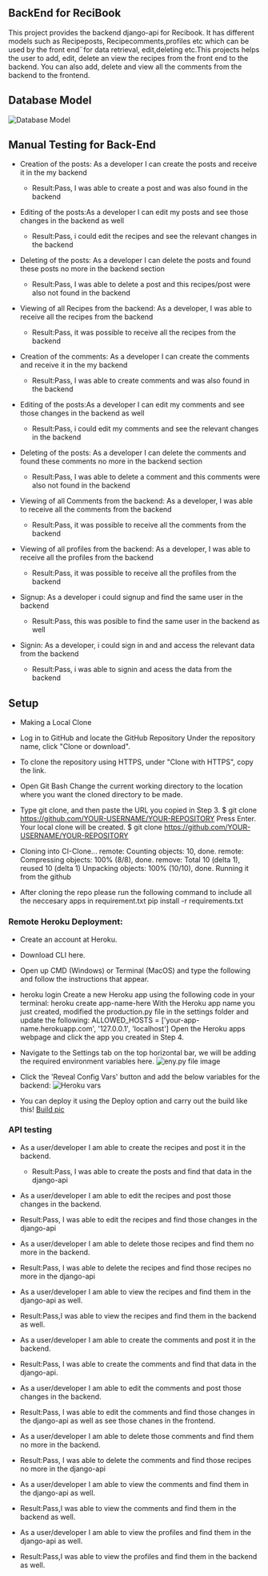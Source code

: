 

## BackEnd for ReciBook

This project provides the backend django-api for Recibook. It has different models such as Recipeposts, Recipecomments,profiles etc which can be used by the front end¨for data retrieval, edit,deleting etc.This projects helps the user to add, edit, delete an view the recipes from the front end to the backend. You can also add, delete and view all the comments from the backend to the frontend.
## Database Model
![Database Model](media/P5%20Database%20Model.png)


## Manual Testing for Back-End
* Creation of the posts: As a developer I can create the posts and receive it in the my backend 
  * Result:Pass, I was able to create a post and was also found in the backend

* Editing of the posts:As a developer I can edit my posts and see those changes in the backend as well
   * Result:Pass, i could edit the recipes and see the relevant changes in the backend

* Deleting of the posts: As a developer I can delete the posts and found these posts no more in the backend section
   * Result:Pass, I was able to delete a post and this recipes/post were also not found in the backend

* Viewing of all Recipes from the backend: As a developer, I was able to receive all the recipes from the backend
   * Result:Pass, it was possible to receive all the recipes from the backend

* Creation of the comments: As a developer I can create the comments and receive it in the my backend 
   * Result:Pass, I was able to create comments and was also found in the backend

* Editing of the posts:As a developer I can edit my comments and see those changes in the backend as well
   * Result:Pass, i could edit my comments and see the relevant changes in the backend

* Deleting of the posts: As a developer I can delete the comments and found these comments no more in the backend section
   * Result:Pass, I was able to delete a comment and this comments were also not found in the backend

* Viewing of all Comments from the backend: As a developer, I was able to receive all the comments from the backend
   * Result:Pass, it was possible to receive all the comments from the backend

* Viewing of all profiles from the backend: As a developer, I was able to receive all the profiles from the backend
   * Result:Pass, it was possible to receive all the profiles from the backend

* Signup: As a developer i could signup and find the same user in the backend
   * Result:Pass, this was posible to find the same user in the backend as well

* Signin: As a developer, i could sign in and and access the relevant data from the backend
   * Result:Pass, i was able to signin and acess the data from the backend 

## Setup 
* Making a Local Clone
* Log in to GitHub and locate the GitHub Repository Under the repository name, click "Clone or download". 

* To clone the repository using HTTPS, under "Clone with HTTPS", copy the link.

* Open Git Bash Change the current working directory to the location where you want the cloned directory to be made. 

* Type git clone, and then paste the URL you copied in Step 3. $ git clone https://github.com/YOUR-USERNAME/YOUR-REPOSITORY Press Enter. Your local clone will be created. $ git clone https://github.com/YOUR-USERNAME/YOUR-REPOSITORY

* Cloning into CI-Clone... remote: Counting objects: 10, done. remote: Compressing objects: 100% (8/8), done. remove: Total 10 (delta 1), reused 10 (delta 1) Unpacking objects: 100% (10/10), done. Running it from the github

* After cloning the repo please run the following command to include all the neccesary apps in requirement.txt
pip install -r requirements.txt

### Remote Heroku Deployment:
* Create an account at Heroku.

* Download CLI here.

* Open up CMD (Windows) or Terminal (MacOS) and type the following and follow the instructions that appear.

* heroku login Create a new Heroku app using the following code in your terminal: heroku create app-name-here With the Heroku app name you just created, modified the production.py file in the settings folder and update the following: ALLOWED_HOSTS = ['your-app-name.herokuapp.com', '127.0.0.1', 'localhost'] Open the Heroku apps webpage and click the app you created in Step 4.


* Navigate to the Settings tab on the top horizontal bar, we will be adding the required environment variables here.
![eny.py file image](media/env%20example.png)


* Click the 'Reveal Config Vars' button and add the below variables for the backend:
![Heroku vars](media/Heroku%20vars.png)

* You can deploy it using the Deploy option and carry out the build like this!
[Build pic](media/Build%20heroku%20pic.png)

### API testing
* As a user/developer I am able to create the recipes and post it in the backend.
  * Result:Pass, I was able to create the posts and find that data in the django-api

* As a user/developer I am able to edit the recipes and post those changes in the backend.
 * Result:Pass, I was able to edit the recipes and find those changes in the django-api 

* As a user/developer I am able to delete those recipes and find them no more in the backend.
 * Result:Pass, I was able to delete the recipes and find those recipes no more in the django-api 

* As a user/developer I am able to view the recipes and find them in the django-api as well.
 * Result:Pass,I was able to view the recipes and find them in the backend as well.

* As a user/developer I am able to create the comments and post it in the backend.
 * Result:Pass, I was able to create the comments and find that data in the django-api.

* As a user/developer I am able to edit the comments and post those changes in the backend.
 * Result:Pass, I was able to edit the comments and find those changes in the django-api as well as see those chanes in the frontend.

* As a user/developer I am able to delete those comments and find them no more in the backend.
 * Result:Pass, I was able to delete the comments and find those recipes no more in the django-api 

* As a user/developer I am able to view the comments and find them in the django-api as well.
 * Result:Pass,I was able to view the comments and find them in the backend as well.

* As a user/developer I am able to view the profiles and find them in the django-api as well.
 * Result:Pass,I was able to view the profiles and find them in the backend as well.




